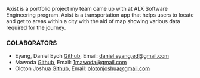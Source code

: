 
Axist is a portfolio project my team came up with at ALX Software Engineering program. Axist is a transportation app that helps users to locate and get to areas within a city with the aid of map showing various data required for the journey.

### COLABORATORS
* Eyang, Daniel Eyoh [Github](https://github.com/Tediyang), Email: <daniel.eyang.ed@gmail.com>
* Mawoda [Github](https://github.com/mdekabs), Email: <1mawoda@gmail.com>
* Oloton Joshua [Github](https://github.com/JoshuaOloton), Email: <olotonjoshua@gmail.com>
